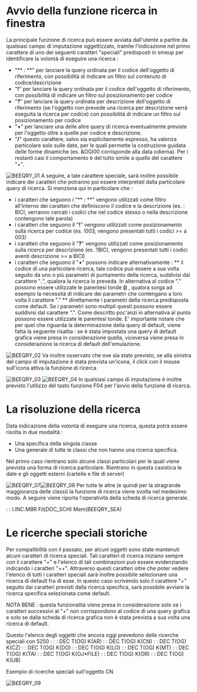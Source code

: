 # Avvio della funzione ricerca in finestra
La principale funzione di ricerca può essere avviata dall'utente a partire da qualsiasi campo di imputazione oggettizzato, tramite l'indicazione nel primo carattere di uno dei seguenti caratteri "speciali" predisposti in smeup per identificare la volontà di eseguire una ricerca  : 
* "** : **" per lanciare la query ordinata per il codice dell'oggetto di riferimento, con possibilità di indicare un filtro sul contenuto di codice/descrizione
* "**!**" per lanciare la query ordinata per il codice dell'oggetto di riferimento, con possibilità di indicare un filtro sul posizionamento per codice
* "**?**" per lanciare la query ordinata per descrizione dell'oggetto di riferimento (se l'oggetto non prevede una ricerca per descrizione verrà eseguita la ricerca per codice) con possibilità di indicare un filtro sul posizionamento per codice
* "**+**" per lanciare una delle altre query di ricerca eventualmente previste per l'oggetto oltre a quelle per codice e descrizione.
* "**/**" questo carattere, salvo sia esplicitamente espresso, ha valenza particolare solo sulle date, per le quali permette la costruzione guidata delle forme dinamiche (es. &OGI00 corrisponde alla data odierna). Per i restanti casi il comportamento è del tutto simile a quello del carattere "+".

![B£EQRY_01](http://localhost:3000/immagini/B£EQRYA02A/BXEQRY_01.png)
A seguire, a tale carattere speciale, sarà inoltre possibile indicare dei caratteri che potranno poi essere interpretati dalla particolare query di ricerca. Si menziona qui in particolare che : 
* i caratteri che seguono i "** : **" vengono utilizzati come filtro all'interno dei caratteri che definiscono il codice e la descrizione (es.  : BICI, verranno cercati i codici che nel codice stesso o nella descrizione contengono tale parola)
* i caratteri che seguono il "**!**" vengono utilizzati come posizionamento sulla ricerca per codice (es. !003, vengono presentati tutti i codici >= a 003)
* i caratteri che seguono il "**?**" vengono utilizzati come posizionamento sulla ricerca per descrizione (es. ?BICI, vengono presentati tutti i codici aventi descrizione >= a BICI)
* i caratteri che seguono il "**+**" possono indicare alternativamente : 
** il codice di una particolare ricerca, tale codice può essere a sua volta seguito da uno o più parametri di puntamento della ricerca, suddivisi dal carattere "**.**", qualora la ricerca lo preveda. In alternativa al codice "." possono essere utilizzate le parentesi tonde **()** , qualora sorga ad esempio la necessità di indicare dei parametri che contengano a loro volta il carattere "."
** direttamente i parametri della ricerca predisposta come default. Se i parametri sono multipli questi possono essere suddivisi dal carattere ".". Come descritto poc'anzi in alternativa al punto possono essere utilizzate le parentesi tonde. E' importante notare che per quel che riguarda la determinazione della query di default, viene fatta la seguente risalita :  se è stata impostata una query di default grafica viene presa in considerazione quella, viceversa viene presa in considerazione la ricerca di default dell'emulazione.

![B£EQRY_02](http://localhost:3000/immagini/B£EQRYA02A/BXEQRY_02.png)
Va inoltre osservato che ove sia stato previsto, se alla sinistra del campo di imputazione è stata prevista un'icona, il click con il mouse sull'icona attiva la funzione di ricerca.

![B£EQRY_03](http://localhost:3000/immagini/B£EQRYA02A/BXEQRY_03.png)
![B£EQRY_04](http://localhost:3000/immagini/B£EQRYA02A/BXEQRY_04.png)
In qualsiasi campo di imputazione è inoltre previsto l'utilizzo del tasto funzione F04 per l'avvio della funzione di ricerca.

# La risoluzione della ricerca
Data indicazione della volontà di eseguire una ricerca, questa potrà essere risolta in due modalità : 
* Una specifica della singola classe
* Una generale di tutte le classi che non hanno una ricerca specifica.

Nel primo caso rientrano solo alcune classi particolari per le quali viene prevista una forma di ricerca particolare. Rientrano in questa casistica le date e gli oggetti esterni (cartelle e file di server)

![B£EQRY_07](http://localhost:3000/immagini/B£EQRYA02A/BXEQRY_07.png)![B£EQRY_08](http://localhost:3000/immagini/B£EQRYA02A/BXEQRY_08.png)
Per tutte le altre (e quindi per la stragrande maggioranza delle classi) la funzione di ricerca viene svolta nel medesimo modo. A seguire viene riporta l'operatività della scheda di ricerca generale.

 :  : I.INC.MBR Fil(DOC_SCH) Mem(B£EQRY_SEA)

# Le ricerche speciali storiche
Per compatibilità con il passato, per alcuni oggetti sono state mantenuti alcuni caratteri di ricerca speciali. Tali caratteri di ricerca iniziano sempre con il carattere "+" e l'elenco di tali combinazioni può essere evidenziando indicando i caratteri "++". Attraverso questi caratteri oltre che poter vedere l'elenco di tutti i caratteri speciali sarà inoltre possibile selezionare una ricerca di default fra di esse. In questo caso scrivendo solo il carattere "+" seguito dai caratteri previsti dalla ricerca specifica, sarà possibile avviare la ricerca specifica selezionata come default.

NOTA BENE :  questa funzionalità viene presa in considerazione solo se i caratteri successivi al "+" non corrispondono al codice di una query grafica e solo se dalla scheda di ricerca grafica non è stata prevista a sua volta una ricerca di default.

Questo l'elenco degli oggetti che ancora oggi prevedono delle ricerche speciali con 5250 : 
 :  : DEC T(OG) K(AR)
 :  : DEC T(OG) K(CN)
 :  : DEC T(OG) K(CZ)
 :  : DEC T(OG) K(DO)
 :  : DEC T(OG) K(LO)
 :  : DEC T(OG) K(MT)
 :  : DEC T(OG) K(TA)
 :  : DEC T(OG) K(OJ*FILE)
 :  : DEC T(OG) K(OR)
 :  : DEC T(OG) K(UB)

Esempio di ricerche speciali sull'oggetto CN

![B£EQRY_09](http://localhost:3000/immagini/B£EQRYA02A/BXEQRY_09.png)
